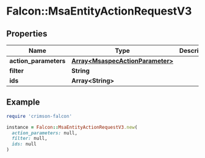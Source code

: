 # Falcon::MsaEntityActionRequestV3

## Properties

| Name | Type | Description | Notes |
| ---- | ---- | ----------- | ----- |
| **action_parameters** | [**Array&lt;MsaspecActionParameter&gt;**](MsaspecActionParameter.md) |  | [optional] |
| **filter** | **String** |  |  |
| **ids** | **Array&lt;String&gt;** |  |  |

## Example

```ruby
require 'crimson-falcon'

instance = Falcon::MsaEntityActionRequestV3.new(
  action_parameters: null,
  filter: null,
  ids: null
)
```

